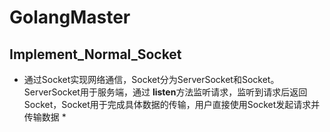 # GolangMaster

## Implement_Normal_Socket
* 通过Socket实现网络通信，Socket分为ServerSocket和Socket。ServerSocket用于服务端，通过 **listen**方法监听请求，监听到请求后返回Socket，Socket用于完成具体数据的传输，用户直接使用Socket发起请求并传输数据 *
